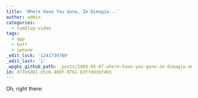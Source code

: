 ```yaml
---
title: 'Where Have You Gone, Ze Dimagio...'
author: admin
categories:
  - tumblog-video
tags:
  - app
  - butt
  - iphone
_edit_lock: '1241739789'
_edit_last: '1'
_wpghs_github_path: _posts/2009-05-07-where-have-you-gone-ze-dimagio.md
id: d77e5d81-e5c6-409f-9761-03ffdd3bf4b5
---
```

<p>Oh, right there:</p>
<p><object width="400" height="225"><param name="allowfullscreen" value="true" /><param name="allowscriptaccess" value="always" /><param name="movie" value="http://vimeo.com/moogaloop.swf?clip_id=4524587&amp;server=vimeo.com&amp;show_title=1&amp;show_byline=1&amp;show_portrait=0&amp;color=&amp;fullscreen=1" /><embed src="http://vimeo.com/moogaloop.swf?clip_id=4524587&amp;server=vimeo.com&amp;show_title=1&amp;show_byline=1&amp;show_portrait=0&amp;color=&amp;fullscreen=1" type="application/x-shockwave-flash" allowfullscreen="true" allowscriptaccess="always" width="400" height="225"></embed></object></p>
